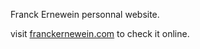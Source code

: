 Franck Ernewein personnal website.

visit [franckernewein.com](http://franckernewein.com/) to check it online.


